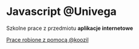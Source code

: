
<h1>Javascript @Univega</h1>
<p>Szkolne prace z przedmiotu <b>aplikacje internetowe</b></p>
<a href="https://github.com/koozil"<h3>Prace robione z pomocą @koozil</h3>
